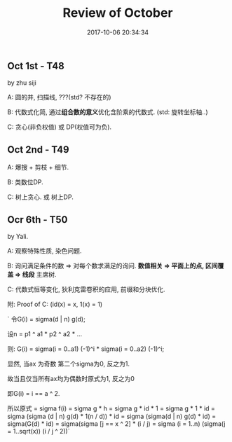 ﻿---
title: Review of October
date: 2017-10-06 20:34:34
updated: 2017-10-06 20:34:34
categories:
- oi
- review & plans
tags:
- review
---

## Oct 1st - T48

by zhu siji

A: 圆的并, 扫描线, ???(std? 不存在的)

B: 代数式化简, 通过**组合数的意义**优化含阶乘的代数式. (std: 旋转坐标轴..)

C: 贪心(非负权值) 或 DP(权值可为负). 

## Oct 2nd - T49

A: 爆搜 + 剪枝 + 细节.

B: 类数位DP.

C: 树上贪心. 或 树上DP.

## Ocr 6th - T50

by Yali.

A: 观察特殊性质, 染色问题.

B: 询问满足条件的数 => 对每个数求满足的询问. **数值相关 => 平面上的点, 区间覆盖 => 线段** 主席树.

C: 代数式恒等变化, 狄利克雷卷积的应用, 前缀和分块优化.

附: Proof of C: (id(x) = x, 1(x) = 1)

` 令G(i) = sigma(d | n) g(d);

设n = p1 ^ a1 * p2 ^ a2 * ...

则: G(i) = sigma(i = 0..a1) (-1)^i * sigma(i = 0..a2) (-1)^i;

显然, 当ax 为奇数 第二个sigma为0, 反之为1.

故当且仅当所有ax均为偶数时原式为1, 反之为0

即G(i) = i == a ^ 2.

所以原式 = sigma f(i) = sigma g * h = sigma g * id * 1 = sigma g * 1 * id = sigma (sigma (d | n) g(d) * 1(n / d)) * id = sigma (sigma(d | n) g(d) * id) = sigma(G(d) * id) = sigma(sigma [j == x ^ 2] * (i / j) = sigma (i = 1..n) (sigma(j = 1..sqrt(x)) (i / j ^ 2))`